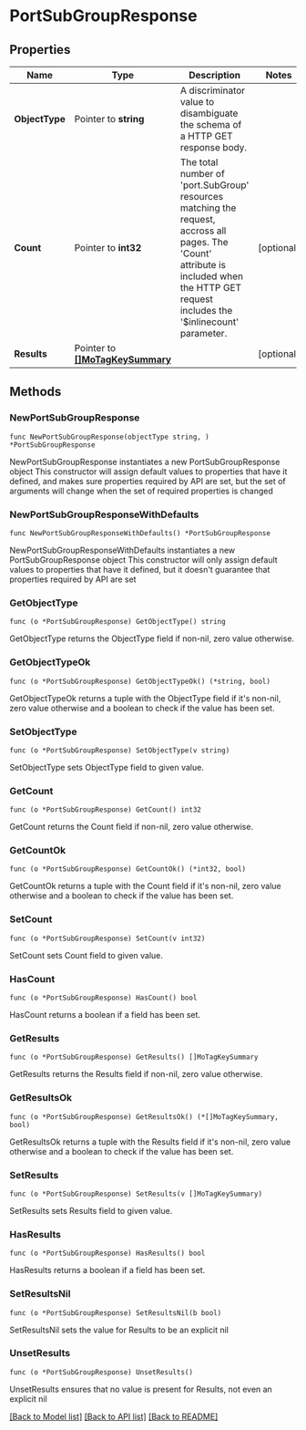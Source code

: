 # PortSubGroupResponse

## Properties

Name | Type | Description | Notes
------------ | ------------- | ------------- | -------------
**ObjectType** | Pointer to **string** | A discriminator value to disambiguate the schema of a HTTP GET response body. | 
**Count** | Pointer to **int32** | The total number of &#39;port.SubGroup&#39; resources matching the request, accross all pages. The &#39;Count&#39; attribute is included when the HTTP GET request includes the &#39;$inlinecount&#39; parameter. | [optional] 
**Results** | Pointer to [**[]MoTagKeySummary**](mo.TagKeySummary.md) |  | [optional] 

## Methods

### NewPortSubGroupResponse

`func NewPortSubGroupResponse(objectType string, ) *PortSubGroupResponse`

NewPortSubGroupResponse instantiates a new PortSubGroupResponse object
This constructor will assign default values to properties that have it defined,
and makes sure properties required by API are set, but the set of arguments
will change when the set of required properties is changed

### NewPortSubGroupResponseWithDefaults

`func NewPortSubGroupResponseWithDefaults() *PortSubGroupResponse`

NewPortSubGroupResponseWithDefaults instantiates a new PortSubGroupResponse object
This constructor will only assign default values to properties that have it defined,
but it doesn't guarantee that properties required by API are set

### GetObjectType

`func (o *PortSubGroupResponse) GetObjectType() string`

GetObjectType returns the ObjectType field if non-nil, zero value otherwise.

### GetObjectTypeOk

`func (o *PortSubGroupResponse) GetObjectTypeOk() (*string, bool)`

GetObjectTypeOk returns a tuple with the ObjectType field if it's non-nil, zero value otherwise
and a boolean to check if the value has been set.

### SetObjectType

`func (o *PortSubGroupResponse) SetObjectType(v string)`

SetObjectType sets ObjectType field to given value.


### GetCount

`func (o *PortSubGroupResponse) GetCount() int32`

GetCount returns the Count field if non-nil, zero value otherwise.

### GetCountOk

`func (o *PortSubGroupResponse) GetCountOk() (*int32, bool)`

GetCountOk returns a tuple with the Count field if it's non-nil, zero value otherwise
and a boolean to check if the value has been set.

### SetCount

`func (o *PortSubGroupResponse) SetCount(v int32)`

SetCount sets Count field to given value.

### HasCount

`func (o *PortSubGroupResponse) HasCount() bool`

HasCount returns a boolean if a field has been set.

### GetResults

`func (o *PortSubGroupResponse) GetResults() []MoTagKeySummary`

GetResults returns the Results field if non-nil, zero value otherwise.

### GetResultsOk

`func (o *PortSubGroupResponse) GetResultsOk() (*[]MoTagKeySummary, bool)`

GetResultsOk returns a tuple with the Results field if it's non-nil, zero value otherwise
and a boolean to check if the value has been set.

### SetResults

`func (o *PortSubGroupResponse) SetResults(v []MoTagKeySummary)`

SetResults sets Results field to given value.

### HasResults

`func (o *PortSubGroupResponse) HasResults() bool`

HasResults returns a boolean if a field has been set.

### SetResultsNil

`func (o *PortSubGroupResponse) SetResultsNil(b bool)`

 SetResultsNil sets the value for Results to be an explicit nil

### UnsetResults
`func (o *PortSubGroupResponse) UnsetResults()`

UnsetResults ensures that no value is present for Results, not even an explicit nil

[[Back to Model list]](../README.md#documentation-for-models) [[Back to API list]](../README.md#documentation-for-api-endpoints) [[Back to README]](../README.md)


